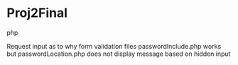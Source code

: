 # Proj2Final
php

Request input as to why form validation files passwordInclude.php works but passwordLocation.php does not display message based on hidden input
